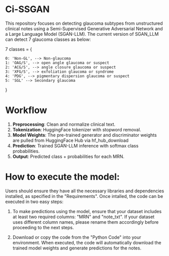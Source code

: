 # Ci-SSGAN
This repository focuses on detecting glaucoma subtypes from unstructured clinical notes using a Semi-Supervised Generative Adversarial Network and a Large Language Model (SGAN-LLM). The current version of SGAN_LLM can detect 7 glaucoma classes as below:

7 classes = {

    0: 'Non-GL', --> Non-glaucoma
    1: 'OAG/S', --> open angle glaucoma or suspect
    2: 'ACG/S', --> angle closure glaucoma or suspect
    3: 'XFG/S', --> exfoliation glaucoma or syndrome
    4: 'PDG', --> pigmentary dispersion glaucoma or suspect
    5: 'SGL' --> Secondary glaucoma
}

# Workflow

1. **Preprocessing**: Clean and normalize clinical text.
2. **Tokenization**: HuggingFace tokenizer with stopword removal.
3. **Model Weights**: The pre-trained generator and discriminator weights are pulled from HuggingFace Hub via hf_hub_download
4. **Prediction**: Trained SGAN-LLM inference with softmax class probabilities.
5. **Output**: Predicted class + probabilities for each MRN.

# How to execute the model:
Users should ensure they have all the necessary libraries and dependencies installed, as specified in the "Requirements". Once intalled, the code can be executed in two easy steps:

1) To make predictions using the model, ensure that your dataset includes at least two required columns: "MRN" and "note_txt". If your dataset uses different column names, please rename them accordingly before proceeding to the next steps.

2) Download or copy the code from the "Python Code" into your environment. When executed, the code will automatically download the trained model weights and generate predictions for the notes.
